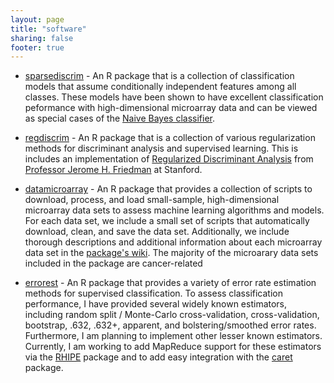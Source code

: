 ```yaml
---
layout: page
title: "software"
sharing: false
footer: true
---
```


* [sparsediscrim](https://github.com/ramey/sparsediscrim) - An R package that is a collection of classification models that assume conditionally independent features among all classes. These models have been shown to have excellent classification peformance with high-dimensional microarray data and can be viewed as special cases of the [Naive Bayes classifier](http://en.wikipedia.org/wiki/Naive_Bayes_classifier).

* [regdiscrim](https://github.com/ramey/regdiscrim) - An R package that is a collection of various regularization methods for discriminant analysis and supervised learning. This is includes an implementation of [Regularized Discriminant Analysis](http://www.jstor.org/pss/2289860) from [Professor Jerome H. Friedman](http://www-stat.stanford.edu/~jhf/) at Stanford.

* [datamicroarray](https://github.com/ramey/datamicroarray) - An R package that provides a collection of scripts to download, process, and load small-sample, high-dimensional microarray data sets to assess machine learning algorithms and models. For each data set, we include a small set of scripts that automatically download, clean, and save the data set. Additionally, we include thorough descriptions and additional information about each microarray data set in the [package's wiki](https://github.com/ramey/datamicroarray/wiki). The majority of the microarary data sets included in the package are cancer-related

* [errorest](https://github.com/ramey/errorest) - An R package that provides a variety of error rate estimation methods for supervised classification. To assess classification performance, I have provided several widely known estimators, including random split / Monte-Carlo cross-validation, cross-validation, bootstrap, .632, .632+, apparent, and bolstering/smoothed error rates. Furthermore, I am planning to implement other lesser known estimators. Currently, I am working to add MapReduce support for these estimators via the [RHIPE](http://ml.stat.purdue.edu/rhipe/) package and to add easy integration with the [caret](http://cran.r-project.org/web/packages/caret/index.html) package. 